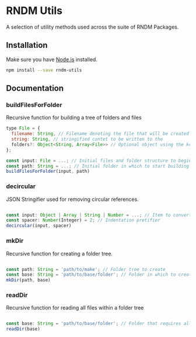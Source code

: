 # RNDM Utils

A selection of utility methods used across the suite of RNDM Packages.

## Installation

Make sure you have [Node.js](http://nodejs.org/) installed.

```sh
npm install --save rndm-utils
```

## Documentation
### buildFilesForFolder
Recursive function for building a tree of folders and files

```javascript
type File = {
  filename: String, // Filename denoting the file that will be created within the folder context
  string: String, // stringified contet to be written to the
  folders?: Object<String, Array<File>> // Optional object using the key as the path for the next folder
};

const input: File = ...; // Initial files and folder structure to begin building the tree
const path: String = ...; // Initial folder in which to start building the tree
buildFilesForFolder(input, path)
```

### decircular
JSON Stringifier used for removing circular references.

```javascript

const input: Object | Array | String | Number = ...; // Item to convert to JSON String
const spacer: Number(Integer) = 2; // Indentation pretifier
decircular(input, spacer)
```

### mkDir
Recursive function for creating a folder tree.

```javascript

const path: String = 'path/to/make'; // Folder tree to create
const base: String = 'path/to/base/folder'; // Folder in which to create new tree
mkDir(path, base)
```

### readDir
Recursive function for reading all files within a folder tree

```javascript

const base: String = 'path/to/base/folder'; // Folder that requires all files
readDir(base)
```
